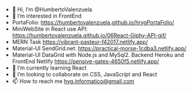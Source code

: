 - 👋 Hi, I’m @HumbertoValenzuela
- 👀 I’m interested in FrontEnd
- PortaFolio: https://humbertovalenzuela.github.io/hrvgPortaFolio/
- MiniWebSite in React use API: https://humbertovalenzuela.github.io/06React-Giphy-API-gif/
- MERN Task https://vibrant-pasteur-f42017.netlify.app/
- Material-UI SendGrid.net: https://practical-morse-1cdba3.netlify.app/
- Material-UI DataGrid with Node.js and MySql2. Backend Heroku and FrontEnd Netlify https://pensive-gates-4650f5.netlify.app/
- 🌱 I’m currently learning React
- 💞️ I’m looking to collaborate on CSS, JavaScript and React
- 📫 How to reach me hvg.informatico@gmail.com

<!---
HumbertoValenzuela/HumbertoValenzuela is a ✨ special ✨ repository because its `README.md` (this file) appears on your GitHub profile.
You can click the Preview link to take a look at your changes.
--->
